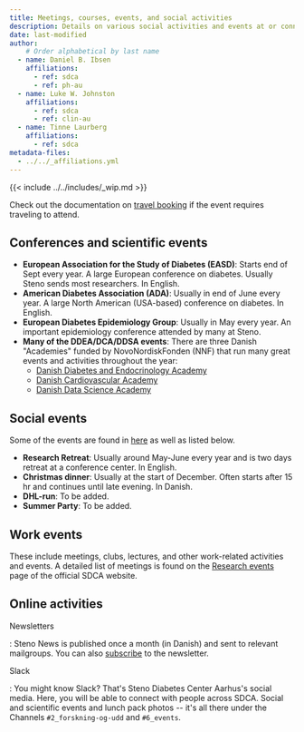 ```yaml
---
title: Meetings, courses, events, and social activities
description: Details on various social activities and events at or connected with SDCA and finding more information about them.
date: last-modified
author:
    # Order alphabetical by last name
  - name: Daniel B. Ibsen
    affiliations:
      - ref: sdca
      - ref: ph-au
  - name: Luke W. Johnston
    affiliations:
      - ref: sdca
      - ref: clin-au
  - name: Tinne Laurberg
    affiliations:
      - ref: sdca
metadata-files: 
  - ../../_affiliations.yml
---
```


{{< include ../../includes/_wip.md >}}

Check out the documentation on [travel
booking](../../support/travel-booking/index.md) if the event requires
traveling to attend.

## Conferences and scientific events

-   **European Association for the Study of Diabetes (EASD)**: Starts
    end of Sept every year. A large European conference on diabetes.
    Usually Steno sends most researchers. In English.
-   **American Diabetes Association (ADA)**: Usually in end of June
    every year. A large North American (USA-based) conference on
    diabetes. In English.
-   **European Diabetes Epidemiology Group**: Usually in May every year.
    An important epidemiology conference attended by many at Steno.
-   **Many of the DDEA/DCA/DDSA events**: There are three Danish
    "Academies" funded by NovoNordiskFonden (NNF) that run many great
    events and activities throughout the year:
    -   [Danish Diabetes and Endocrinology
        Academy](https://ddeacademy.dk/)
    -   [Danish Cardiovascular Academy](https://dcacademy.dk/)
    -   [Danish Data Science Academy](https://ddsa.dk/)

## Social events

Some of the events are found in
[here](https://www.stenoaarhus.dk/research/research-meetings/) as well
as listed below.

-   **Research Retreat**: Usually around May-June every year and is two
    days retreat at a conference center. In English.
-   **Christmas dinner**: Usually at the start of December. Often starts
    after 15 hr and continues until late evening. In Danish.
-   **DHL-run**: To be added.
-   **Summer Party**: To be added.

## Work events

These include meetings, clubs, lectures, and other work-related
activities and events. A detailed list of meetings is found on the
[Research
events](https://www.stenoaarhus.dk/research/research-meetings/) page of
the official SDCA website.

## Online activities

Newsletters

:   Steno News is published once a month (in Danish) and sent to
    relevant mailgroups. You can also
    [subscribe](https://www.stenoaarhus.dk/nyheder/nyhedsmail/) to the
    newsletter.

Slack

:   You might know Slack? That's Steno Diabetes Center Aarhus's social
    media. Here, you will be able to connect with people across SDCA.
    Social and scientific events and lunch pack photos -- it's all there
    under the Channels `#2_forskning-og-udd` and `#6_events`.
